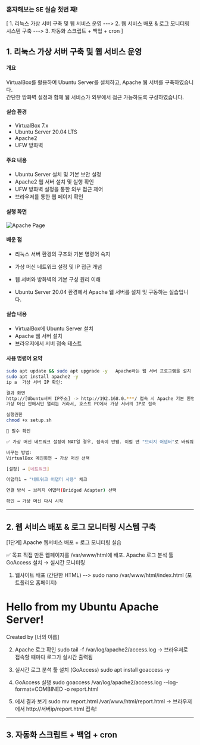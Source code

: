 ### 혼자해보는 SE 실습 첫번 째!

[ 1. 리눅스 가상 서버 구축 및 웹 서비스 운영 ---> 2. 웹 서비스 배포 & 로그 모니터링 시스템 구축 ---> 3. 자동화 스크립트 + 백업 + cron ]

## 1. 리눅스 가상 서버 구축 및 웹 서비스 운영

#### 개요
VirtualBox를 활용하여 Ubuntu Server를 설치하고, Apache 웹 서버를 구축하였습니다.  
간단한 방화벽 설정과 함께 웹 서비스가 외부에서 접근 가능하도록 구성하였습니다.

#### 실습 환경
- VirtualBox 7.x
- Ubuntu Server 20.04 LTS
- Apache2
- UFW 방화벽

#### 주요 내용
- Ubuntu Server 설치 및 기본 보안 설정
- Apache2 웹 서버 설치 및 실행 확인
- UFW 방화벽 설정을 통한 외부 접근 제어
- 브라우저를 통한 웹 페이지 확인

#### 실행 화면
![Apache Page](screenshots/apache-default.png)

#### 배운 점
- 리눅스 서버 환경의 구조와 기본 명령어 숙지
- 가상 머신 네트워크 설정 및 IP 접근 개념
- 웹 서버와 방화벽의 기본 구성 원리 이해

- Ubuntu Server 20.04 환경에서 Apache 웹 서버를 설치 및 구동하는 실습입니다.

#### 실습 내용

- VirtualBox에 Ubuntu Server 설치
- Apache 웹 서버 설치
- 브라우저에서 서버 접속 테스트

#### 사용 명령어 요약

```bash
sudo apt update && sudo apt upgrade -y   Apache라는 웹 서버 프로그램을 설치
sudo apt install apache2 -y
ip a  가상 서버 IP 확인:

결과 화면
http://[Ubuntu서버 IP주소] -> http://192.168.0.***/ 접속 시 Apache 기본 환영 페이지 확인. 서버가 잘 켜졌는지 확인하는거!
가상 머신 안에서만 열리는 거라서, 호스트 PC에서 가상 서버의 IP로 접속

실행권한 
chmod +x setup.sh

📌 필수 확인

✅ 가상 머신 네트워크 설정이 NAT일 경우, 접속이 안됌. 이럴 땐 "브리지 어댑터"로 바꿔줘야 함

바꾸는 방법:
VirtualBox 메인화면 → 가상 머신 선택

[설정] → [네트워크]

어댑터1 → "네트워크 어댑터 사용" 체크

연결 방식 → 브리지 어댑터(Bridged Adapter) 선택

확인 → 가상 머신 다시 시작

```

------------------------------------------------------------------------------------------
## 2. 웹 서비스 배포 & 로그 모니터링 시스템 구축

[1단계] Apache 웹서비스 배포 + 로그 모니터링 실습

✅ 목표
직접 만든 웹페이지를 /var/www/html에 배포. Apache 로그 분석 툴 GoAccess 설치 → 실시간 모니터링

1. 웹사이트 배포 (간단한 HTML) --> sudo nano /var/www/html/index.html (포트폴리오 홈페이지)

<!-- 예시 내용 -->
<!DOCTYPE html>
<html>
  <head>
    <title>My Apache Site</title>
  </head>
  <body>
    <h1>Hello from my Ubuntu Apache Server!</h1>
    <p>Created by [너의 이름]</p>
  </body>
</html>

2.  Apache 로그 확인
sudo tail -f /var/log/apache2/access.log
→ 브라우저로 접속할 때마다 로그가 실시간 출력됨

3. 실시간 로그 분석 툴 설치 (GoAccess)
sudo apt install goaccess -y

4. GoAccess 실행
sudo goaccess /var/log/apache2/access.log --log-format=COMBINED -o report.html

5. 에서 결과 보기
sudo mv report.html /var/www/html/report.html
→ 브라우저에서 http://서버ip/report.html 접속!

------------------------------------------------------------------------------------------

## 3. 자동화 스크립트 + 백업 + cron
